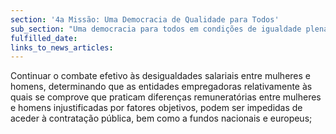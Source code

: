 ```yaml
---
section: '4a Missão: Uma Democracia de Qualidade para Todos'
sub_section: "Uma democracia para todos em condições de igualdade plena"
fulfilled_date:
links_to_news_articles:
---
```


Continuar o combate efetivo às desigualdades salariais entre mulheres e homens, determinando que as entidades empregadoras relativamente às quais se comprove que praticam diferenças remuneratórias entre mulheres e homens injustificadas por fatores objetivos, podem ser impedidas de aceder à contratação pública, bem como a fundos nacionais e europeus;